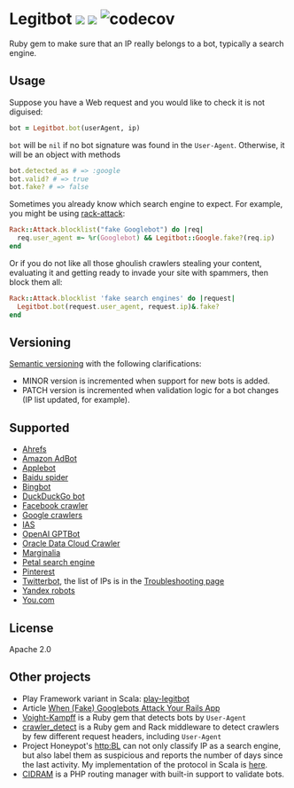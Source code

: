 # Legitbot ![](https://github.com/alaz/legitbot/workflows/build/badge.svg) ![](https://badge.fury.io/rb/legitbot.svg) ![codecov](https://codecov.io/gh/alaz/legitbot/branch/master/graph/badge.svg?token=LKtJ3E9VUl)

Ruby gem to make sure that an IP really belongs to a bot, typically a search
engine.

## Usage

Suppose you have a Web request and you would like to check it is not diguised:

```ruby
bot = Legitbot.bot(userAgent, ip)
```

`bot` will be `nil` if no bot signature was found in the `User-Agent`.
Otherwise, it will be an object with methods

```ruby
bot.detected_as # => :google
bot.valid? # => true
bot.fake? # => false
```

Sometimes you already know which search engine to expect. For example, you might
be using [rack-attack](https://github.com/kickstarter/rack-attack):

```ruby
Rack::Attack.blocklist("fake Googlebot") do |req|
  req.user_agent =~ %r(Googlebot) && Legitbot::Google.fake?(req.ip)
end
```

Or if you do not like all those ghoulish crawlers stealing your content,
evaluating it and getting ready to invade your site with spammers, then block
them all:

```ruby
Rack::Attack.blocklist 'fake search engines' do |request|
  Legitbot.bot(request.user_agent, request.ip)&.fake?
end
```

## Versioning

[Semantic versioning](https://semver.org/) with the following clarifications:

- MINOR version is incremented when support for new bots is added.
- PATCH version is incremented when validation logic for a bot changes (IP list
  updated, for example).

## Supported

- [Ahrefs](https://ahrefs.com/robot)
- [Amazon AdBot](https://adbot.amazon.com/index.html)
- [Applebot](https://support.apple.com/en-us/HT204683)
- [Baidu spider](http://help.baidu.com/question?prod_en=master&class=498&id=1000973)
- [Bingbot](https://blogs.bing.com/webmaster/2012/08/31/how-to-verify-that-bingbot-is-bingbot/)
- [DuckDuckGo bot](https://duckduckgo.com/duckduckbot)
- [Facebook crawler](https://developers.facebook.com/docs/sharing/webmasters/crawler)
- [Google crawlers](https://support.google.com/webmasters/answer/1061943)
- [IAS](https://integralads.com/ias-privacy-data-management/policies/site-indexing-policy/)
- [OpenAI GPTBot](https://platform.openai.com/docs/gptbot)
- [Oracle Data Cloud Crawler](https://www.oracle.com/corporate/acquisitions/grapeshot/crawler.html)
- [Marginalia](https://www.marginalia.nu/marginalia-search/for-webmasters/)
- [Petal search engine](http://aspiegel.com/petalbot)
- [Pinterest](https://help.pinterest.com/en/articles/about-pinterest-crawler-0)
- [Twitterbot](https://developer.twitter.com/en/docs/tweets/optimize-with-cards/guides/getting-started),
  the list of IPs is in the
  [Troubleshooting page](https://developer.twitter.com/en/docs/tweets/optimize-with-cards/guides/troubleshooting-cards)
- [Yandex robots](https://yandex.com/support/webmaster/robot-workings/check-yandex-robots.xml)
- [You.com](https://about.you.com/youbot/)

## License

Apache 2.0

## Other projects

- Play Framework variant in Scala:
  [play-legitbot](https://github.com/osinka/play-legitbot)
- Article
  [When (Fake) Googlebots Attack Your Rails App](http://jessewolgamott.com/blog/2015/11/17/when-fake-googlebots-attack-your-rails-app/)
- [Voight-Kampff](https://github.com/biola/Voight-Kampff) is a Ruby gem that
  detects bots by `User-Agent`
- [crawler_detect](https://github.com/loadkpi/crawler_detect) is a Ruby gem and
  Rack middleware to detect crawlers by few different request headers, including
  `User-Agent`
- Project Honeypot's [http:BL](https://www.projecthoneypot.org/httpbl_api.php)
  can not only classify IP as a search engine, but also label them as suspicious
  and reports the number of days since the last activity. My implementation of
  the protocol in Scala is [here](https://github.com/osinka/httpbl).
- [CIDRAM](https://github.com/CIDRAM/CIDRAM) is a PHP routing manager with
  built-in support to validate bots.
